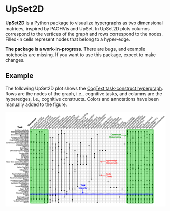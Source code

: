 # UpSet2D

**UpSet2D** is a Python package to visualize hypergraphs as two dimensional matrices, inspired by PAOHVis and UpSet. In UpSet2D plots columns correspond to the vertices of the graph and rows correspond to the nodes. Filled-in cells represent nodes that belong to a hyper-edge.

**The package is a work-in-progress**. There are bugs, and example notebooks are missing. If you want to use this package, expect to make changes.

## Example

The following UpSet2D plot shows the [CogText task-construct hypergraph](https://github.com/morteza/cogtext). Rows are the nodes of the graph, i.e., cognitive tasks, and columns are the hyperedges, i.e., cognitive constructs. Colors and annotations have been manually added to the figure.

![CogText Task-Construct Map](examples/images/cogtext.png)

